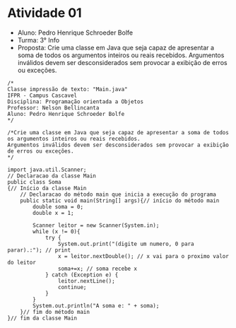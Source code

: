 # Atividade 01

* Aluno: Pedro Henrique Schroeder Bolfe
* Turma: 3° Info 
* Proposta: Crie uma classe em Java que seja capaz de apresentar a soma de todos os argumentos inteiros ou reais recebidos. Argumentos inválidos devem ser desconsiderados sem provocar a exibição de erros ou exceções.

```
/*
Classe impressão de texto: "Main.java"
IFPR - Campus Cascavel
Disciplina: Programação orientada a Objetos
Professor: Nelson Bellincanta
Aluno: Pedro Henrique Schroeder Bolfe
*/

/*Crie uma classe em Java que seja capaz de apresentar a soma de todos os argumentos inteiros ou reais recebidos.
Argumentos inválidos devem ser desconsiderados sem provocar a exibição de erros ou exceções.
*/

import java.util.Scanner;
// Declaracao da classe Main
public class Soma
{// Início da classe Main
    // Declaracao do método main que inicia a execução do programa
	public static void main(String[] args){// início do método main
	    double soma = 0;
	    double x = 1;
	    
	    Scanner leitor = new Scanner(System.in);
	    while (x != 0){
	        try {
    	        System.out.print("(digite um numero, 0 para parar).:"); // print 
    	        x = leitor.nextDouble(); // x vai para o proximo valor do leitor
    	        soma+=x; // soma recebe x
	        } catch (Exception e) {
                leitor.nextLine();
                continue; 
            }
	    }
	    System.out.println("A soma e: " + soma);
	}// fim do método main
}// fim da classe Main
